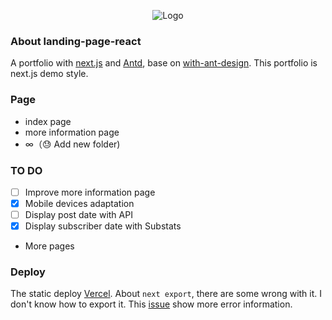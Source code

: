 <p align="center">
  <img alt="Logo" src="https://cdn.jsdelivr.net/gh/vinceying/static@main/images/20210405205551.png">
</p>

### About landing-page-react

A portfolio with [next.js](https://nextjs.org/) and [Antd](https://ant.design/), base on [with-ant-design](https://github.com/vercel/next.js/tree/canary/examples/with-ant-design). This portfolio is next.js demo style. 

### Page

- index page
- more information page
- ∞（😓 Add new folder)

### TO DO

- [ ] Improve more information page
- [x] Mobile devices adaptation
- [ ] Display post date with API
- [x] Display subscriber date with Substats
- More pages

### Deploy

The static deploy [Vercel](https://vercel.com/). About `next export`, there are some wrong with it. I don't know how to export it. This [issue](https://github.com/vercel/next.js/issues/6384)  show more error information.